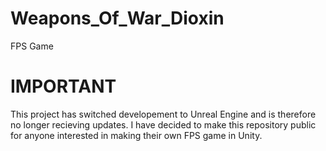 # Weapons_Of_War_Dioxin
FPS Game
# IMPORTANT
This project has switched developement to Unreal Engine and is therefore no longer recieving updates. I have decided to make this repository public for anyone interested in making their own FPS game in Unity.

